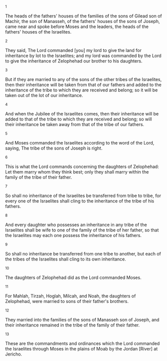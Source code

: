 <sup>1</sup> 

The heads of the fathers' houses of the families of the sons of Gilead son of Machir, the son of Manasseh, of the fathers' houses of the sons of Joseph, came near and spoke before Moses and the leaders, the heads of the fathers' houses of the Israelites. 

<sup>2</sup> 

They said, The Lord commanded [you] my lord to give the land for inheritance by lot to the Israelites; and my lord was commanded by the Lord to give the inheritance of Zelophehad our brother to his daughters. 

<sup>3</sup> 

But if they are married to any of the sons of the other tribes of the Israelites, then their inheritance will be taken from that of our fathers and added to the inheritance of the tribe to which they are received and belong; so it will be taken out of the lot of our inheritance. 

<sup>4</sup> 

And when the Jubilee of the Israelites comes, then their inheritance will be added to that of the tribe to which they are received and belong; so will their inheritance be taken away from that of the tribe of our fathers. 

<sup>5</sup> 

And Moses commanded the Israelites according to the word of the Lord, saying, The tribe of the sons of Joseph is right. 

<sup>6</sup> 

This is what the Lord commands concerning the daughters of Zelophehad: Let them marry whom they think best; only they shall marry within the family of the tribe of their father. 

<sup>7</sup> 

So shall no inheritance of the Israelites be transferred from tribe to tribe, for every one of the Israelites shall cling to the inheritance of the tribe of his fathers. 

<sup>8</sup> 

And every daughter who possesses an inheritance in any tribe of the Israelites shall be wife to one of the family of the tribe of her father, so that the Israelites may each one possess the inheritance of his fathers. 

<sup>9</sup> 

So shall no inheritance be transferred from one tribe to another, but each of the tribes of the Israelites shall cling to its own inheritance. 

<sup>10</sup> 

The daughters of Zelophehad did as the Lord commanded Moses. 

<sup>11</sup> 

For Mahlah, Tirzah, Hoglah, Milcah, and Noah, the daughters of Zelophehad, were married to sons of their father's brothers. 

<sup>12</sup> 

They married into the families of the sons of Manasseh son of Joseph, and their inheritance remained in the tribe of the family of their father. 

<sup>13</sup> 

These are the commandments and ordinances which the Lord commanded the Israelites through Moses in the plains of Moab by the Jordan [River] at Jericho.